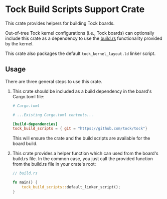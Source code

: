 Tock Build Scripts Support Crate
================================

This crate provides helpers for building Tock boards.

Out-of-tree Tock kernel configurations (i.e., Tock boards) can optionally
include this crate as a dependency to use the
[build.rs](https://doc.rust-lang.org/cargo/reference/build-scripts.html)
functionality provided by the kernel.

This crate also packages the default `tock_kernel_layout.ld` linker script.

Usage
-----

There are three general steps to use this crate.

1. This crate should be included as a build dependency in the board's
   Cargo.toml file:

   ```toml
   # Cargo.toml

   # ...Existing Cargo.toml contents...

   [build-dependencies]
   tock_build_scripts = { git = "https://github.com/tock/tock"}
   ```

   This will ensure the crate and the build scripts are available for the board
   build.

2. This crate provides a helper function which can used from the board's
   build.rs file. In the common case, you just call the provided function from
   the build.rs file in your crate's root:

   ```rs
   // build.rs

   fn main() {
       tock_build_scripts::default_linker_script();
   }
   ```
